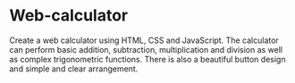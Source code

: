 # Web-calculator
Create a web calculator using HTML, CSS and JavaScript. The calculator can perform basic addition, subtraction, multiplication and division as well as complex trigonometric functions. There is also a beautiful button design and simple and clear arrangement.
